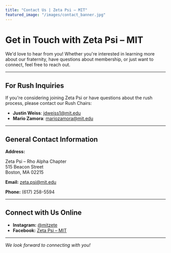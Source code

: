 ```yaml
---
title: "Contact Us | Zeta Psi – MIT"
featured_image: "/images/contact_banner.jpg"
---
```


# Get in Touch with Zeta Psi – MIT

We'd love to hear from you! Whether you're interested in learning more about our fraternity, have questions about membership, or just want to connect, feel free to reach out.

---

## For Rush Inquiries

If you're considering joining Zeta Psi or have questions about the rush process, please contact our Rush Chairs:

- **Justin Weiss**: [jdweiss1@mit.edu](mailto:jdweiss1@mit.edu)
- **Mario Zamora**: [mariozamora@mit.edu](mailto:mczamora@mit.edu)

---

## General Contact Information

**Address:**

Zeta Psi – Rho Alpha Chapter  
515 Beacon Street  
Boston, MA 02215

**Email:** [zeta.psi@mit.edu](mailto:zeta.psi@mit.edu)

**Phone:** (617) 258-5594

---

## Connect with Us Online

- **Instagram:** [@mitzete](https://www.instagram.com/mitzete/)
- **Facebook:** [Zeta Psi – MIT](https://www.facebook.com/MITZetaPsi)

---

*We look forward to connecting with you!*
